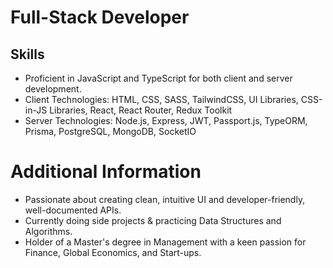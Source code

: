 # Full-Stack Developer

## Skills
- Proficient in JavaScript and TypeScript for both client and server development.
- Client Technologies: HTML, CSS, SASS, TailwindCSS, UI Libraries, CSS-in-JS Libraries, React, React Router, Redux Toolkit
- Server Technologies: Node.js, Express, JWT, Passport.js, TypeORM, Prisma, PostgreSQL, MongoDB, SocketIO

# Additional Information
- Passionate about creating clean, intuitive UI and developer-friendly, well-documented APIs.
- Currently doing side projects & practicing Data Structures and Algorithms.
- Holder of a Master's degree in Management with a keen passion for Finance, Global Economics, and Start-ups.
